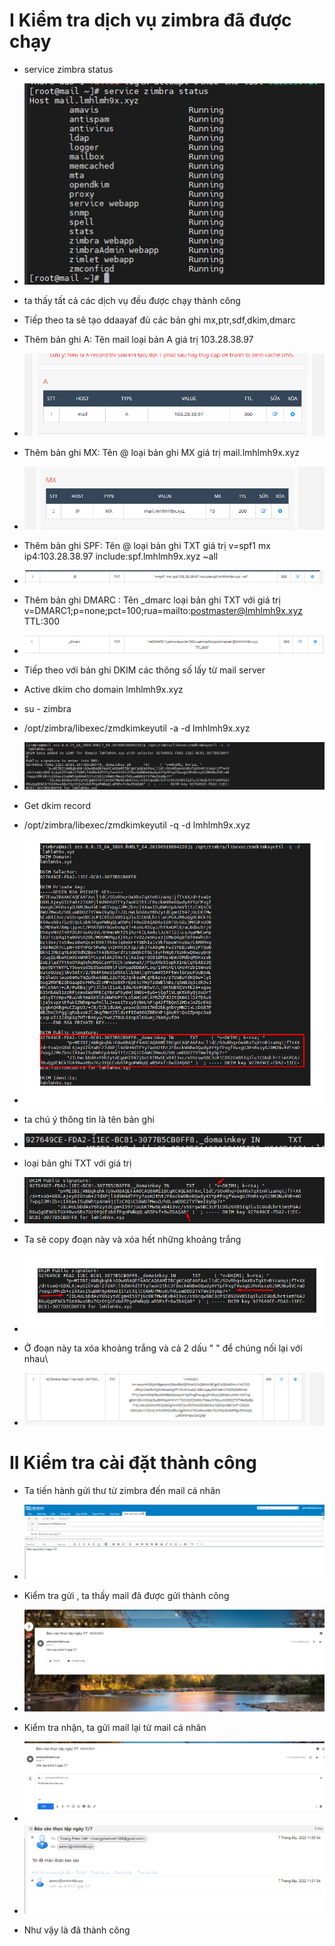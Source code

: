# I Kiểm tra dịch vụ zimbra đã được chạy
- service zimbra status

- <img src="img/1.PNG">
- ta thấy tất cả các dịch vụ đều được chạy thành công
- Tiếp theo ta sẽ tạo ddaayaf đủ các bản ghi mx,ptr,sdf,dkim,dmarc
- Thêm bản ghi A: Tên mail loại bản A giá trị 103.28.38.97
- <img src="img/2.PNG">
- Thêm bản ghi MX: Tên @ loại bản ghi MX giá trị mail.lmhlmh9x.xyz
- <img src="img/3.PNG">
- Thêm bản ghi SPF: Tên @ loại bản ghi TXT giá trị v=spf1 mx ip4:103.28.38.97 include:spf.lmhlmh9x.xyz ~all
- <img src="img/4.PNG">
- Thêm bản ghi DMARC : Tên  _dmarc loại bản ghi TXT với giá trị v=DMARC1;p=none;pct=100;rua=mailto:postmaster@lmhlmh9x.xyz
TTL:300
- <img src="img/5.PNG">
- Tiếp theo với bản ghi DKIM các thông số lấy từ mail server
- Active dkim cho domain lmhlmh9x.xyz
- su - zimbra
- /opt/zimbra/libexec/zmdkimkeyutil -a -d lmhlmh9x.xyz
- <img src="img/6.PNG">
- Get dkim record
- /opt/zimbra/libexec/zmdkimkeyutil -q -d lmhlmh9x.xyz
- <img src="img/8.png">
- ta chú ý thông tin là tên bản ghi
- <img src="img/9.PNG">
- loại bản ghi TXT với giá trị
- <img src="img/10.png">
- Ta sẽ copy đoạn này và xóa hết những khoảng trắng
- <img src="img/11.png">
- Ở đoạn này ta xóa khoảng trắng và cả 2 dấu " " để chúng nối lại với nhau\
- <img src="img/12.PNG">
# II Kiểm tra cài đặt thành công
- Ta tiến hành gửi thư từ zimbra đến mail cá nhân

- <img src="img/13.PNG">
- Kiểm tra gửi , ta thấy mail đã được gửi thành công
- <img src="img/14.PNG">

- Kiểm tra nhận, ta gửi mail lại từ mail cá nhân

- <img src="img/15.PNG">
 
- <img src="img/16.PNG">
- Như vậy là đã thành công






